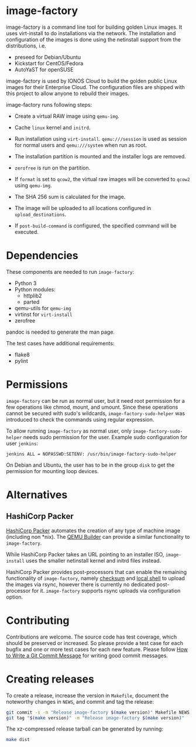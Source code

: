 image-factory
=============

image-factory is a command line tool for building golden Linux images. It uses
virt-install to do installations via the network. The installation and
configuration of the images is done using the netinstall support from the
distributions, i.e.

* preseed for Debian/Ubuntu
* Kickstart for CentOS/Fedora
* AutoYaST for openSUSE

image-factory is used by IONOS Cloud to build the golden public Linux images
for their Enterprise Cloud. The configuration files are shipped with this
project to allow anyone to rebuild their images.

image-factory runs following steps:

* Create a virtual RAW image using `qemu-img`.

* Cache `linux` kernel and `initrd`.

* Run installation using `virt-install`. `qemu:///session` is used as session
for normal users and `qemu:///system` when run as root.

* The installation partition is mounted and the installer logs are removed.

* `zerofree` is run on the partition.

* If `format` is set to `qcow2`, the virtual raw images will be converted
to `qcow2` using `qemu-img`.

* The SHA 256 sum is calculated for the image.

* The image will be uploaded to all locations configured in
`upload_destinations`.

* If `post-build-command` is configured, the specified command will be
executed.

Dependencies
============

These components are needed to run `image-factory`:

* Python 3
* Python modules:
  * httplib2
  * parted
* qemu-utils for `qemu-img`
* virtinst for `virt-install`
* zerofree

pandoc is needed to generate the man page.

The test cases have additional requirements:

* flake8
* pylint

Permissions
===========

`image-factory` can be run as normal user, but it need root permission for a
few operations like chmod, mount, and umount. Since these operations cannot be
secured with sudo's wildcards, `image-factory-sudo-helper` was introduced to
check the commands using regular expression.

To allow running `image-factory` as normal user, only
`image-factory-sudo-helper` needs sudo permission for the user. Example sudo
configuration for user `jenkins`:

```
jenkins ALL = NOPASSWD:SETENV: /usr/bin/image-factory-sudo-helper
```

On Debian and Ubuntu, the user has to be in the group `disk` to get the
permission for mounting loop devices.

Alternatives
============

HashiCorp Packer
----------------

[HashiCorp Packer](https://www.packer.io/) automates the creation of any type
of machine image (including non *nix). The
[QEMU Builder](https://www.packer.io/docs/builders/qemu) can provide a similar
functionality to `image-factory`.

While HashiCorp Packer takes an URL pointing to an installer ISO,
`image-install` uses the smaller netinstall kernel and initrd files instead.

HashiCorp Packer provides post-processors that can enable the remaining
functionality of `image-factory`, namely
[checksum](https://www.packer.io/docs/post-processors/checksum) and
[local shell](https://www.packer.io/docs/post-processors/shell-local) to upload
the images via rsync, however there is currently no dedicated post-processor
for it. `image-factory` supports rsync uploads via configuration option.

Contributing
============

Contributions are welcome. The source code has test coverage, which should be
preserved or increased. So please provide a test case for each bugfix and one
or more test cases for each new feature. Please follow
[How to Write a Git Commit Message](https://chris.beams.io/posts/git-commit/)
for writing good commit messages.

Creating releases
=================

To create a release, increase the version in `Makefile`, document the
noteworthy changes in `NEWS`, and commit and tag the release:

```sh
git commit -s -m "Release image-factory $(make version)" Makefile NEWS
git tag "$(make version)" -m "Release image-factory $(make version)"
```

The xz-compressed release tarball can be generated by running:
```sh
make dist
```
